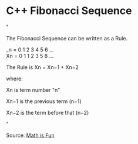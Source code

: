 # C++ Fibonacci Sequence

"

The Fibonacci Sequence can be written as a Rule.

_n  = 	0	1	2	3	4	5	6	... <br>
Xn  =	0	1	1	2	3	5	8 ...

The Rule is Xn = Xn−1 + Xn−2

where:

Xn is term number "n"

Xn−1 is the previous term (n−1)

Xn−2 is the term before that (n−2)

"

Source: [Math is Fun](https://www.mathsisfun.com/numbers/fibonacci-sequence.html)
